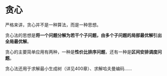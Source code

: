# **贪心**

严格来讲，贪心并不是一种算法，而是一种思想。

贪心法的思想是**将一个问题分解为若干个子问题，由多个子问题的局部最优解引出全局最优解**。

贪心的主要简单应用有两种，一种是**性价比排序问题**，还有一种是**区间安排调度问题**。

贪心法还用于求解最小生成树（详见400章）、求解哈夫曼编码……

